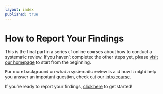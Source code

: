 ```yaml
---
layout: index
published: true
---
```


# How to Report Your Findings

This is the final part in a series of online courses about how to conduct a systematic review. If you haven’t completed the other steps yet, please [visit our homepage](https://evsynthacademy.org) to start from the beginning. 

For more background on what a systematic review is and how it might help you answer an important question, check out our [intro course](https://evsynthacademy.github.io/Intro-Evidence-Synthesis/).

If you’re ready to report your findings, [click here](http://evsynthacademy.org/report-findings/modules/getting%20started/getting-started/) to get started! 



